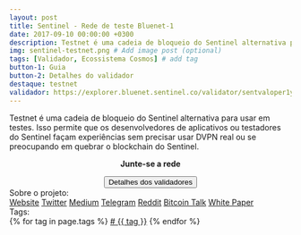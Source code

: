 ```yaml
---
layout: post
title: Sentinel - Rede de teste Bluenet-1
date: 2017-09-10 00:00:00 +0300
description: Testnet é uma cadeia de bloqueio do Sentinel alternativa para usar em testes. Isso permite que os desenvolvedores de aplicativos ou testadores do Sentinel façam experiências sem precisar usar DVPN real ou se preocupando em quebrar o blockchain do Sentinel. # Add post description (optional)
img: sentinel-testnet.png # Add image post (optional)
tags: [Validador, Ecossistema Cosmos] # add tag
button-1: Guia
button-2: Detalhes do validador
destaque: testnet
validador: https://explorer.bluenet.sentinel.co/validator/sentvaloper1y3phjm3s7vg28r79p5q79d03t6nx7203hmaerq
---
```

Testnet é uma cadeia de bloqueio do Sentinel alternativa para usar em testes. Isso permite que os desenvolvedores de aplicativos ou testadores do Sentinel façam experiências sem precisar usar DVPN real ou se preocupando em quebrar o blockchain do Sentinel.

<center>
<p><b>Junte-se a rede</b></p>
<a href="https://explorer.bluenet.sentinel.co/validators" target="_blank"><button type="button" class="btn btn-success larger">Detalhes dos validadores</button></a>
</center>

<div class="page-footer">
  <div class="page-share">
  Sobre o projeto: <br />
    <a href="https://sentinel.co/" title="Website" target="_blank">Website</a>
    <a href="https://twitter.com/Sentinel_co" title="Twitter" target="_blank">Twitter</a>
    <a href="https://medium.com/sentinel" title="Medium" target="_blank">Medium</a>
    <a href="https://t.me/SentinelNodeNetwork" title="Telegram" target="_blank">Telegram</a>
    <a href="http://reddit.com/r/SENT" title="Reddit" target="_blank">Reddit</a>
    <a href="https://bitcointalk.org/index.php?topic=2233859.0" title="Bitcoin Talk" target="_blank">Bitcoin Talk</a>
    <a href="https://sentinel.co/whitepaper/" title="White Paper" target="_blank">White Paper</a>

  </div>
  <div class="page-tag">
  Tags: <br />
    {% for tag in page.tags %}
      <a href="{{site.baseurl}}/tags#{{tag}}" class="tag">&#35; {{ tag }}</a>
    {% endfor %}
  </div>
</div>

